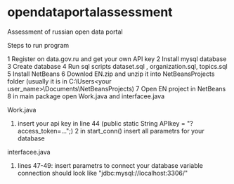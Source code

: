 # opendataportalassessment
Assessment of russian open data portal

Steps to run program


1 Register on data.gov.ru and get your own API key
2 Install mysql database
3 Create database 
4 Run sql scripts dataset.sql , organization.sql, topics.sql
5 Install NetBeans
6 Downlod EN.zip and unzip it into NetBeansProjects folder (usually it is in C:\Users\<your user_name>\Documents\NetBeansProjects)
7 Open EN project in NetBeans
8 in main package open Work.java and interfacee.java

Work.java
1.	insert your api key in line 44 (public static String APIkey = "?access_token=...";)
2 in start_conn() insert all parametrs for your database

interfacee.java
1. lines 47-49: insert parametrs to connect your database 
variable connection should look like "jdbc:mysql://localhost:3306/<database name>"
